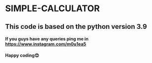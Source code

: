 # SIMPLE-CALCULATOR
## This code is based on the python version 3.9

#### If you guys have any queries ping me in <https://www.instagram.com/m0u1ea5>
#### Happy coding😊
